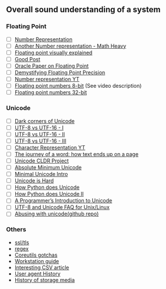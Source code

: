 ## Overall sound understanding of a system

### Floating Point
- [ ] [Number Representation](https://www.ntu.edu.sg/home/ehchua/programming/java/DataRepresentation.html)
- [ ] [Another Number representation - Math Heavy](http://www.introtcs.org/public/lec_02_representation.html)
- [ ] [Floating point visually explained](http://fabiensanglard.net/floating_point_visually_explained/)
- [ ] [Good Post](http://floating-point-gui.de)
- [ ] [Oracle Paper on Floating Point](https://docs.oracle.com/cd/E19957-01/806-3568/ncg_goldberg.html)
- [ ] [Demystifying Floating Point Precision](https://blog.demofox.org/2017/11/21/floating-point-precision/)
- [ ] [Number representation YT](https://www.youtube.com/watch?v=HhtecBhM_oA&index=1&list=PLD71F13843965439D)
- [ ] [Floating point numbers 8-bit](https://www.youtube.com/watch?v=ji3SfClm8TU) (See video description)
- [ ] [Floating point numbers 32-bit](https://www.youtube.com/watch?v=50ZYcZebIec)
### Unicode
- [ ] [Dark corners of Unicode](https://eev.ee/blog/2015/09/12/dark-corners-of-unicode/)
- [ ] [UTF-8 vs UTF-16 - I](https://lobste.rs/s/9dsl7a/utf_8_good_utf_16_bad_2011)
- [ ] [UTF-8 vs UTF-16 - II](http://web.archive.org/web/20110520060518/https://stackoverflow.com/questions/1049947/should-utf-16-be-considered-harmful)
- [ ] [UTF-8 vs UTF-16 - III](http://utf8everywhere.org/)
- [ ] [Character Representation YT](https://www.youtube.com/watch?v=-oYfv794R9s&index=2&list=PLhQN_EIoIKBRA0yVTsWDoJzEKZwJY0p3l)
- [ ] [The journey of a word: how text ends up on a page](https://www.youtube.com/watch?v=Is4PW6f4Pk4)
- [ ] [Unicode CLDR Project](http://cldr.unicode.org)
- [ ] [Absolute Minimum Unicode](https://www.joelonsoftware.com/2003/10/08/the-absolute-minimum-every-software-developer-absolutely-positively-must-know-about-unicode-and-character-sets-no-excuses/)
- [ ] [Minimal Unicode Intro](http://erratique.ch/software/uucp/doc/Uucp.html#uminimal)
- [ ] [Unicode is Hard](https://shkspr.mobi/blog/2017/05/unicode-is-hard/)
- [ ] [How Python does Unicode](https://www.b-list.org/weblog/2017/sep/05/how-python-does-unicode/)
- [ ] [How Python does Unicode II](http://lucumr.pocoo.org/2014/5/12/everything-about-unicode/)
- [ ] [A Programmer’s Introduction to Unicode](http://reedbeta.com/blog/programmers-intro-to-unicode/)
- [ ] [UTF-8 and Unicode FAQ for Unix/Linux](http://www.cl.cam.ac.uk/~mgk25/unicode.html#ucs)
- [ ] [Abusing with unicode(github repo)](https://github.com/reinderien/mimic)
### Others
- [ssl/tls](https://ct.cloudflare.com/logs/cirrus)
- [regex](https://dassur.ma/things/regexp-quote/)
- [Coreutils gotchas](http://www.pixelbeat.org/docs/coreutils-gotchas.html)
- [Workstation guide](https://lobste.rs/s/0t2llm/ultra_geek_linux_workstation_guide)
- [Interesting CSV article](https://donatstudios.com/Falsehoods-Programmers-Believe-About-CSVs)
- [User agent History](https://webaim.org/blog/user-agent-string-history/?utm_source=hackernewsletter&utm_medium=email&utm_term=fav)
- [History of storage media](https://codewords.recurse.com/issues/seven/a-history-of-storage-media)
